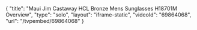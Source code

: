 {
    "title": "Maui Jim Castaway HCL Bronze Mens Sunglasses H18701M Overview",
    "type": "solo",
    "layout": "iframe-static",
    "videoId": "69864068",
    "url": "\/tvpembed\/69864068"
}